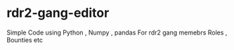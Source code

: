 # rdr2-gang-editor
Simple Code using Python , Numpy , pandas For rdr2 gang memebrs Roles , Bounties  etc
